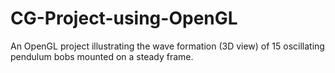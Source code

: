 # CG-Project-using-OpenGL
An OpenGL project illustrating the wave formation (3D view) of 15 oscillating pendulum bobs mounted on a steady frame.
